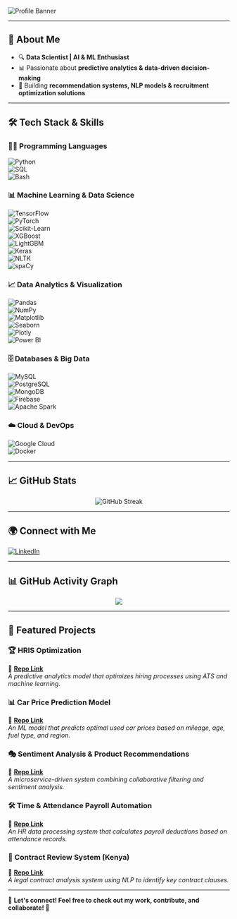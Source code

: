 ![Profile Banner](https://media.licdn.com/dms/image/v2/D4D12AQFHPmRYaRtnwg/article-cover_image-shrink_720_1280/article-cover_image-shrink_720_1280/0/1693052551743?e=1747267200&v=beta&t=Em3As-4Ixvn0UKJCkZTm4bUZzlktVM5I9WVwk6go00Y)

---

## 🚀 About Me  
- 🔍 **Data Scientist | AI & ML Enthusiast**  
- 📊 Passionate about **predictive analytics & data-driven decision-making**  
- 🤖 Building **recommendation systems, NLP models & recruitment optimization solutions**  

---

## 🛠 **Tech Stack & Skills**  

### **👨‍💻 Programming Languages**  
![Python](https://img.shields.io/badge/Python-3776AB?style=for-the-badge&logo=python&logoColor=white)  
![SQL](https://img.shields.io/badge/SQL-4479A1?style=for-the-badge&logo=mysql&logoColor=white)  
![Bash](https://img.shields.io/badge/Bash-4EAA25?style=for-the-badge&logo=gnu-bash&logoColor=white)  

### **📊 Machine Learning & Data Science**  
![TensorFlow](https://img.shields.io/badge/TensorFlow-FF6F00?style=for-the-badge&logo=tensorflow&logoColor=white)  
![PyTorch](https://img.shields.io/badge/PyTorch-EE4C2C?style=for-the-badge&logo=pytorch&logoColor=white)  
![Scikit-Learn](https://img.shields.io/badge/Scikit--Learn-F7931E?style=for-the-badge&logo=scikitlearn&logoColor=white)  
![XGBoost](https://img.shields.io/badge/XGBoost-EB1D21?style=for-the-badge&logo=xgboost&logoColor=white)  
![LightGBM](https://img.shields.io/badge/LightGBM-01579B?style=for-the-badge&logo=lightgbm&logoColor=white)  
![Keras](https://img.shields.io/badge/Keras-D00000?style=for-the-badge&logo=keras&logoColor=white)  
![NLTK](https://img.shields.io/badge/NLTK-85C1E9?style=for-the-badge&logo=python&logoColor=white)  
![spaCy](https://img.shields.io/badge/spaCy-09A3D5?style=for-the-badge&logo=python&logoColor=white)  

### **📈 Data Analytics & Visualization**  
![Pandas](https://img.shields.io/badge/Pandas-150458?style=for-the-badge&logo=pandas&logoColor=white)  
![NumPy](https://img.shields.io/badge/NumPy-013243?style=for-the-badge&logo=numpy&logoColor=white)  
![Matplotlib](https://img.shields.io/badge/Matplotlib-11557C?style=for-the-badge&logo=python&logoColor=white)  
![Seaborn](https://img.shields.io/badge/Seaborn-1F77B4?style=for-the-badge&logo=python&logoColor=white)  
![Plotly](https://img.shields.io/badge/Plotly-3F4F75?style=for-the-badge&logo=plotly&logoColor=white)  
![Power BI](https://img.shields.io/badge/PowerBI-F2C811?style=for-the-badge&logo=powerbi&logoColor=black)  

### **🗄 Databases & Big Data**  
![MySQL](https://img.shields.io/badge/MySQL-4479A1?style=for-the-badge&logo=mysql&logoColor=white)  
![PostgreSQL](https://img.shields.io/badge/PostgreSQL-4169E1?style=for-the-badge&logo=postgresql&logoColor=white)  
![MongoDB](https://img.shields.io/badge/MongoDB-47A248?style=for-the-badge&logo=mongodb&logoColor=white)  
![Firebase](https://img.shields.io/badge/Firebase-FFCA28?style=for-the-badge&logo=firebase&logoColor=black)  
![Apache Spark](https://img.shields.io/badge/Apache_Spark-E25A1C?style=for-the-badge&logo=apachespark&logoColor=white)  

### **☁️ Cloud & DevOps**  
![Google Cloud](https://img.shields.io/badge/Google_Cloud-4285F4?style=for-the-badge&logo=googlecloud&logoColor=white)  
![Docker](https://img.shields.io/badge/Docker-2496ED?style=for-the-badge&logo=docker&logoColor=white)  

---

## 📈 **GitHub Stats**  
<p align="center">
  <img src="https://streak-stats.demolab.com/?user=Fenty1738&theme=radical" alt="GitHub Streak">
</p>

---

## 🌍 **Connect with Me**  
[![LinkedIn](https://img.shields.io/badge/LinkedIn-Pamela%20Achieng-blue?style=for-the-badge&logo=linkedin)](https://www.linkedin.com/in/pamela-achieng-46b3b1166/)  

---

## 📊 **GitHub Activity Graph**  
<p align="center">
  <img src="https://github-readme-activity-graph.vercel.app/graph?username=Fenty1738&theme=react-dark">
</p>

---

## 🚀 **Featured Projects**  

### 🏆 HRIS Optimization  
🔗 **[Repo Link](https://github.com/Fenty1738/HR-Analytics-2)**  
_A predictive analytics model that optimizes hiring processes using ATS and machine learning._  

### 📊 Car Price Prediction Model  
🔗 **[Repo Link](https://github.com/FaithMUTIS/Group-2-phase-5-project)**  
_An ML model that predicts optimal used car prices based on mileage, age, fuel type, and region._  

### 🎭 Sentiment Analysis & Product Recommendations  
🔗 **[Repo Link](https://github.com/Fenty1738/Sentiment-Analysis-Recommendations)**  
_A microservice-driven system combining collaborative filtering and sentiment analysis._  

### 🛠 Time & Attendance Payroll Automation  
🔗 **[Repo Link](https://github.com/Fenty1738/Payroll-Automation)**  
_An HR data processing system that calculates payroll deductions based on attendance records._  

### 📡 Contract Review System (Kenya)  
🔗 **[Repo Link](https://github.com/Fenty1738/Contract-Review-Kenya)**  
_A legal contract analysis system using NLP to identify key contract clauses._  

---

📌 **Let's connect! Feel free to check out my work, contribute, and collaborate! 🚀**
